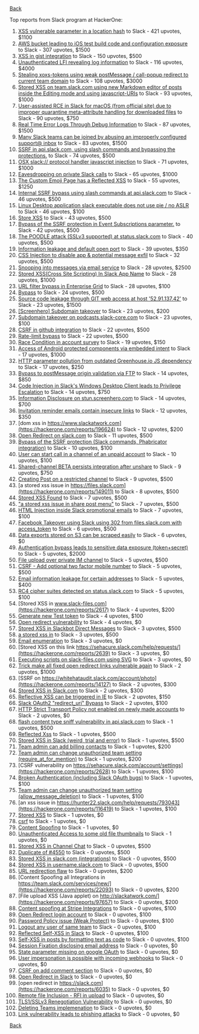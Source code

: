 [Back](../README.md)

Top reports from Slack program at HackerOne:

1. [XSS vulnerable parameter in a location hash](https://hackerone.com/reports/146336) to Slack - 421 upvotes, $1100
2. [AWS bucket leading to iOS test build code and configuration exposure](https://hackerone.com/reports/404822) to Slack - 307 upvotes, $1500
3. [XSS in gist integration](https://hackerone.com/reports/11073) to Slack - 150 upvotes, $500
4. [Unauthenticated LFI revealing log information](https://hackerone.com/reports/272578) to Slack - 116 upvotes, $4000
5. [Stealing xoxs-tokens using weak postMessage / call-popup redirect to current team domain](https://hackerone.com/reports/207170) to Slack - 108 upvotes, $3000
6. [Stored XSS on team.slack.com using new Markdown editor of posts inside the Editing mode and using javascript-URIs](https://hackerone.com/reports/132104) to Slack - 93 upvotes, $1000
7. [User-assisted RCE in Slack for macOS (from official site) due to improper quarantine meta-attribute handling for downloaded files](https://hackerone.com/reports/470637) to Slack - 90 upvotes, $750
8. [Real Time Error Logs Through Debug Information](https://hackerone.com/reports/503283) to Slack - 87 upvotes, $1500
9. [Many Slack teams can be joined by abusing an improperly configured support@ inbox](https://hackerone.com/reports/239623) to Slack - 83 upvotes, $1500
10. [SSRF in api.slack.com, using slash commands and bypassing the protections.](https://hackerone.com/reports/381129) to Slack - 74 upvotes, $500
11. [OSX slack:// protocol handler javascript injection](https://hackerone.com/reports/79348) to Slack - 71 upvotes, $1000
12. [Eavesdropping on private Slack calls](https://hackerone.com/reports/184698) to Slack - 65 upvotes, $1000
13. [The Custom Emoji Page has a Reflected XSS](https://hackerone.com/reports/258198) to Slack - 55 upvotes, $1250
14. [Internal SSRF bypass using slash commands at api.slack.com](https://hackerone.com/reports/356765) to Slack - 46 upvotes, $500
15. [Linux Desktop application slack executable does not use pie / no ASLR](https://hackerone.com/reports/415272) to Slack - 46 upvotes, $100
16. [Store XSS](https://hackerone.com/reports/187410) to Slack - 43 upvotes, $500
17. [Bypass of the SSRF protection in Event Subscriptions parameter.](https://hackerone.com/reports/386292) to Slack - 42 upvotes, $500
18. [The POODLE attack (SSLv3 supported) at status.slack.com](https://hackerone.com/reports/375097) to Slack - 40 upvotes, $500
19. [Information leakage and default open port](https://hackerone.com/reports/305518) to Slack - 39 upvotes, $350
20. [CSS Injection to disable app &amp; potential message exfil](https://hackerone.com/reports/679969) to Slack - 32 upvotes, $500
21. [Snooping into messages via email service](https://hackerone.com/reports/163938) to Slack - 28 upvotes, $2500
22. [Stored XSS(Cross Site Scripting) In Slack App Name](https://hackerone.com/reports/159460) to Slack - 28 upvotes, $1000
23. [URL filter bypass in Enterprise Grid](https://hackerone.com/reports/500348) to Slack - 28 upvotes, $100
24. [Bypass](https://hackerone.com/reports/121696) to Slack - 24 upvotes, $500
25. [Source code leakage through GIT web access at host '52.91.137.42'](https://hackerone.com/reports/148068) to Slack - 23 upvotes, $1500
26. [[Screenhero] Subdomain takeover](https://hackerone.com/reports/142096) to Slack - 23 upvotes, $200
27. [Subdomain takeover on podcasts.slack-core.com](https://hackerone.com/reports/195350) to Slack - 23 upvotes, $100
28. [CSRF in github integration](https://hackerone.com/reports/174328) to Slack - 22 upvotes, $500
29. [Rate-limit bypass](https://hackerone.com/reports/165727) to Slack - 22 upvotes, $500
30. [Race Condition in account survey](https://hackerone.com/reports/165570) to Slack - 19 upvotes, $150
31. [Access of Android protected components via embedded intent](https://hackerone.com/reports/200427) to Slack - 17 upvotes, $1000
32. [HTTP parameter pollution from outdated Greenhouse.io JS dependency](https://hackerone.com/reports/335339) to Slack - 17 upvotes, $250
33. [Bypass to postMessage origin validation via FTP](https://hackerone.com/reports/210654) to Slack - 14 upvotes, $850
34. [Code Injection in Slack's Windows Desktop Client leads to Privilege Escalation](https://hackerone.com/reports/162955) to Slack - 14 upvotes, $750
35. [Information Disclosure on stun.screenhero.com](https://hackerone.com/reports/175061) to Slack - 14 upvotes, $700
36. [Invitation reminder emails contain insecure links](https://hackerone.com/reports/327674) to Slack - 12 upvotes, $350
37. [dom xss in https://www.slackatwork.com](https://hackerone.com/reports/196624) to Slack - 12 upvotes, $200
38. [Open Redirect on slack.com](https://hackerone.com/reports/140447) to Slack - 11 upvotes, $500
39. [Bypass of the SSRF protection (Slack commands, Phabricator integration)](https://hackerone.com/reports/61312) to Slack - 10 upvotes, $100
40. [User can start call in a channel of an unpaid account](https://hackerone.com/reports/147369) to Slack - 10 upvotes, $100
41. [Shared-channel BETA persists integration after unshare](https://hackerone.com/reports/291822) to Slack - 9 upvotes, $750
42. [Creating Post on a restricted channel](https://hackerone.com/reports/151459) to Slack - 9 upvotes, $500
43. [a stored xss issue in https://files.slack.com](https://hackerone.com/reports/149011) to Slack - 8 upvotes, $500
44. [Stored XSS Found](https://hackerone.com/reports/9774) to Slack - 7 upvotes, $500
45. ["a stored xss issue in share post menu"](https://hackerone.com/reports/148848) to Slack - 7 upvotes, $500
46. [HTML Injection inside Slack promotional emails](https://hackerone.com/reports/321029) to Slack - 7 upvotes, $100
47. [Facebook Takeover using Slack using 302 from files.slack.com with access_token](https://hackerone.com/reports/6017) to Slack - 6 upvotes, $500
48. [Data exports stored on S3 can be scraped easily](https://hackerone.com/reports/2746) to Slack - 6 upvotes, $0
49. [Authentication bypass leads to sensitive data exposure (token+secret)](https://hackerone.com/reports/129918) to Slack - 5 upvotes, $2000
50. [File upload over private IM channel](https://hackerone.com/reports/143903) to Slack - 5 upvotes, $500
51. [CSRF - Add optional two factor mobile number](https://hackerone.com/reports/155774) to Slack - 5 upvotes, $500
52. [Email information leakage for certain addresses](https://hackerone.com/reports/169992) to Slack - 5 upvotes, $400
53. [RC4 cipher suites detected on status.slack.com](https://hackerone.com/reports/99157) to Slack - 5 upvotes, $100
54. [Stored XSS in www.slack-files.com](https://hackerone.com/reports/2617) to Slack - 4 upvotes, $200
55. [Generate new Test token](https://hackerone.com/reports/147544) to Slack - 4 upvotes, $100
56. [Open redirect vulnerability](https://hackerone.com/reports/2731) to Slack - 4 upvotes, $0
57. [Stored XSS in Slackbot Direct Messages](https://hackerone.com/reports/4561) to Slack - 3 upvotes, $500
58. [a stored xss in](https://hackerone.com/reports/33018) to Slack - 3 upvotes, $500
59. [Email enumeration](https://hackerone.com/reports/2766) to Slack - 3 upvotes, $0
60. [Stored XSS on this link https://sehacure.slack.com/help/requests/](https://hackerone.com/reports/2639) to Slack - 3 upvotes, $0
61. [Executing scripts on slack-files.com using SVG](https://hackerone.com/reports/100565) to Slack - 3 upvotes, $0
62. [Trick make all fixed open redirect links vulnerable again](https://hackerone.com/reports/104087) to Slack - 2 upvotes, $1000
63. [SSRF on https://whitehataudit.slack.com/account/photo](https://hackerone.com/reports/14127) to Slack - 2 upvotes, $300
64. [Stored XSS in Slack.com](https://hackerone.com/reports/6002) to Slack - 2 upvotes, $300
65. [Reflective XSS can be triggered in IE](https://hackerone.com/reports/2497) to Slack - 2 upvotes, $150
66. [Slack OAuth2 "redirect_uri" Bypass](https://hackerone.com/reports/2575) to Slack - 2 upvotes, $100
67. [HTTP Strict Transport Policy not enabled on newly made accounts](https://hackerone.com/reports/26763) to Slack - 2 upvotes, $0
68. [flash content type sniff vulnerability in api.slack.com](https://hackerone.com/reports/3455) to Slack - 1 upvotes, $500
69. [Reflected Xss](https://hackerone.com/reports/2777) to Slack - 1 upvotes, $500
70. [Stored XSS in Slack (weird, trial and error)](https://hackerone.com/reports/96337) to Slack - 1 upvotes, $500
71. [Team admin can add billing contacts](https://hackerone.com/reports/47940) to Slack - 1 upvotes, $200
72. [Team admin can change unauthorized team setting (require_at_for_mention)](https://hackerone.com/reports/46747) to Slack - 1 upvotes, $200
73. [CSRF vulnerability on https://sehacure.slack.com/account/settings](https://hackerone.com/reports/2628) to Slack - 1 upvotes, $100
74. [Broken Authentication (including Slack OAuth bugs)](https://hackerone.com/reports/2559) to Slack - 1 upvotes, $100
75. [Team admin can change unauthorized team setting (allow_message_deletion)](https://hackerone.com/reports/46750) to Slack - 1 upvotes, $100
76. [an xss issue in https://hunter22.slack.com/help/requests/793043](https://hackerone.com/reports/116419) to Slack - 1 upvotes, $100
77. [Stored XSS](https://hackerone.com/reports/2926) to Slack - 1 upvotes, $0
78. [csrf](https://hackerone.com/reports/2635) to Slack - 1 upvotes, $0
79. [Content Spoofing](https://hackerone.com/reports/2979) to Slack - 1 upvotes, $0
80. [Unauthenticated Access to some old file thumbnails](https://hackerone.com/reports/145621) to Slack - 1 upvotes, $0
81. [Stored XSS in Channel Chat](https://hackerone.com/reports/2652) to Slack - 0 upvotes, $500
82. [Duplicate of #4550](https://hackerone.com/reports/4638) to Slack - 0 upvotes, $500
83. [Stored XSS in slack.com (integrations)](https://hackerone.com/reports/10297) to Slack - 0 upvotes, $500
84. [Stored XSS in username.slack.com](https://hackerone.com/reports/2625) to Slack - 0 upvotes, $500
85. [URL redirection flaw](https://hackerone.com/reports/2622) to Slack - 0 upvotes, $200
86. [Content Spoofing all Integrations in https://team.slack.com/services/new/](https://hackerone.com/reports/22093) to Slack - 0 upvotes, $200
87. [File upload XSS (Java applet) on http://slackatwork.com/](https://hackerone.com/reports/97657) to Slack - 0 upvotes, $200
88. [Content spoofing at Stripe Integrations](https://hackerone.com/reports/21248) to Slack - 0 upvotes, $100
89. [Open Redirect login account](https://hackerone.com/reports/16718) to Slack - 0 upvotes, $100
90. [Password Policy issue (Weak Protect)](https://hackerone.com/reports/17160) to Slack - 0 upvotes, $100
91. [Logout any user of same team](https://hackerone.com/reports/54610) to Slack - 0 upvotes, $100
92. [Reflected Self-XSS in Slack](https://hackerone.com/reports/97683) to Slack - 0 upvotes, $100
93. [Self-XSS in posts by formatting text as code](https://hackerone.com/reports/89505) to Slack - 0 upvotes, $100
94. [Session Fixation disclosing email address](https://hackerone.com/reports/2582) to Slack - 0 upvotes, $0
95. [State parameter missing on google OAuth](https://hackerone.com/reports/2688) to Slack - 0 upvotes, $0
96. [User impersonation is possible with incoming webhooks](https://hackerone.com/reports/3722) to Slack - 0 upvotes, $0
97. [CSRF on add comment section](https://hackerone.com/reports/2638) to Slack - 0 upvotes, $0
98. [Open Redirect in Slack](https://hackerone.com/reports/4549) to Slack - 0 upvotes, $0
99. [open redirect in https://slack.com](https://hackerone.com/reports/6035) to Slack - 0 upvotes, $0
100. [Remote file Inclusion - RFI in upload](https://hackerone.com/reports/14092) to Slack - 0 upvotes, $0
101. [TLS1/SSLv3 Renegotiation Vulnerability](https://hackerone.com/reports/5617) to Slack - 0 upvotes, $0
102. [Deleting Teams implemenation](https://hackerone.com/reports/2975) to Slack - 0 upvotes, $0
103. [Link vulnerability leads to phishing attacks](https://hackerone.com/reports/66994) to Slack - 0 upvotes, $0


[Back](../README.md)